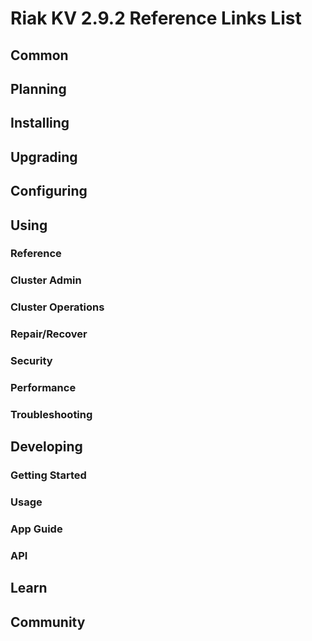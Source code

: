 
# Riak KV 2.9.2 Reference Links List


## Common

[downloads]: {{<baseurl>}}riak/kv/2.9.2/downloads/
[install index]: {{<baseurl>}}riak/kv/2.9.2/setup/installing
[upgrade index]: {{<baseurl>}}riak/kv/2.9.2/upgrading
[plan index]: {{<baseurl>}}riak/kv/2.9.2/planning
[config index]: {{<baseurl>}}riak/2.9.2/using/configuring/
[config reference]: {{<baseurl>}}riak/kv/2.9.2/configuring/reference/
[manage index]: {{<baseurl>}}riak/kv/2.9.2/using/managing
[performance index]: {{<baseurl>}}riak/kv/2.9.2/using/performance
[glossary vnode]: {{<baseurl>}}riak/kv/2.9.2/learn/glossary/#vnode
[contact basho]: https://www.tiot.jp/en/about-us/contact-us/


## Planning

[plan index]: {{<baseurl>}}riak/kv/2.9.2/setup/planning
[plan start]: {{<baseurl>}}riak/kv/2.9.2/setup/planning/start
[plan backend]: {{<baseurl>}}riak/kv/2.9.2/setup/planning/backend
[plan backend bitcask]: {{<baseurl>}}riak/kv/2.9.2/setup/planning/backend/bitcask
[plan backend leveldb]: {{<baseurl>}}riak/kv/2.9.2/setup/planning/backend/leveldb
[plan backend leveled]: {{<baseurl>}}riak/kv/2.9.2/setup/planning/backend/leveled
[plan backend memory]: {{<baseurl>}}riak/kv/2.9.2/setup/planning/backend/memory
[plan backend multi]: {{<baseurl>}}riak/kv/2.9.2/setup/planning/backend/multi
[plan cluster capacity]: {{<baseurl>}}riak/kv/2.9.2/setup/planning/cluster-capacity
[plan bitcask capacity]: {{<baseurl>}}riak/kv/2.9.2/setup/planning/bitcask-capacity-calc
[plan best practices]: {{<baseurl>}}riak/kv/2.9.2/setup/planning/best-practices
[plan future]: {{<baseurl>}}riak/kv/2.9.2/setup/planning/future


## Installing

[install index]: {{<baseurl>}}riak/kv/2.9.2/setup/installing
[install aws]: {{<baseurl>}}riak/kv/2.9.2/setup/installing/amazon-web-services
[install debian & ubuntu]: {{<baseurl>}}riak/kv/2.9.2/setup/installing/debian-ubuntu
[install freebsd]: {{<baseurl>}}riak/kv/2.9.2/setup/installing/freebsd
[install mac osx]: {{<baseurl>}}riak/kv/2.9.2/setup/installing/mac-osx
[install rhel & centos]: {{<baseurl>}}riak/kv/2.9.2/setup/installing/rhel-centos
[install smartos]: {{<baseurl>}}riak/kv/2.9.2/setup/installing/smartos
[install solaris]: {{<baseurl>}}riak/kv/2.9.2/setup/installing/solaris
[install suse]: {{<baseurl>}}riak/kv/2.9.2/setup/installing/suse
[install windows azure]: {{<baseurl>}}riak/kv/2.9.2/setup/installing/windows-azure

[install source index]: {{<baseurl>}}riak/kv/2.9.2/setup/installing/source
[install source erlang]: {{<baseurl>}}riak/kv/2.9.2/setup/installing/source/erlang
[install source jvm]: {{<baseurl>}}riak/kv/2.9.2/setup/installing/source/jvm

[install verify]: {{<baseurl>}}riak/kv/2.9.2/setup/installing/verify


## Upgrading

[upgrade index]: {{<baseurl>}}riak/kv/2.9.2/setup/upgrading
[upgrade checklist]: {{<baseurl>}}riak/kv/2.9.2/setup/upgrading/checklist
[upgrade version]: {{<baseurl>}}riak/kv/2.9.2/setup/upgrading/version
[upgrade cluster]: {{<baseurl>}}riak/kv/2.9.2/setup/upgrading/cluster
[upgrade mdc]: {{<baseurl>}}riak/kv/2.9.2/setup/upgrading/multi-datacenter
[upgrade downgrade]: {{<baseurl>}}riak/kv/2.9.2/setup/downgrade


## Configuring

[config index]: {{<baseurl>}}riak/kv/2.9.2/configuring
[config basic]: {{<baseurl>}}riak/kv/2.9.2/configuring/basic
[config backend]: {{<baseurl>}}riak/kv/2.9.2/configuring/backend
[config manage]: {{<baseurl>}}riak/kv/2.9.2/configuring/managing
[config reference]: {{<baseurl>}}riak/kv/2.9.2/configuring/reference/
[config strong consistency]: {{<baseurl>}}riak/kv/2.9.2/configuring/strong-consistency
[config load balance]: {{<baseurl>}}riak/kv/2.9.2/configuring/load-balancing-proxy
[config mapreduce]: {{<baseurl>}}riak/kv/2.9.2/configuring/mapreduce
[config search]: {{<baseurl>}}riak/kv/2.9.2/configuring/search/

[config v3 mdc]: {{<baseurl>}}riak/kv/2.9.2/configuring/v3-multi-datacenter
[config v3 nat]: {{<baseurl>}}riak/kv/2.9.2/configuring/v3-multi-datacenter/nat
[config v3 quickstart]: {{<baseurl>}}riak/kv/2.9.2/configuring/v3-multi-datacenter/quick-start
[config v3 ssl]: {{<baseurl>}}riak/kv/2.9.2/configuring/v3-multi-datacenter/ssl

[config v2 mdc]: {{<baseurl>}}riak/kv/2.9.2/configuring/v2-multi-datacenter
[config v2 nat]: {{<baseurl>}}riak/kv/2.9.2/configuring/v2-multi-datacenter/nat
[config v2 quickstart]: {{<baseurl>}}riak/kv/2.9.2/configuring/v2-multi-datacenter/quick-start
[config v2 ssl]: {{<baseurl>}}riak/kv/2.9.2/configuring/v2-multi-datacenter/ssl



## Using

[use index]: {{<baseurl>}}riak/kv/2.9.2/using/
[use admin commands]: {{<baseurl>}}riak/kv/2.9.2/using/cluster-admin-commands
[use running cluster]: {{<baseurl>}}riak/kv/2.9.2/using/running-a-cluster

### Reference

[use ref custom code]: {{<baseurl>}}riak/kv/2.9.2/using/reference/custom-code
[use ref handoff]: {{<baseurl>}}riak/kv/2.9.2/using/reference/handoff
[use ref monitoring]: {{<baseurl>}}riak/kv/2.9.2/using/reference/statistics-monitoring
[use ref search]: {{<baseurl>}}riak/kv/2.9.2/using/reference/search
[use ref 2i]: {{<baseurl>}}riak/kv/2.9.2/using/reference/secondary-indexes
[use ref snmp]: {{<baseurl>}}riak/kv/2.9.2/using/reference/snmp
[use ref strong consistency]: {{<baseurl>}}riak/kv/2.9.2/using/reference/strong-consistency
[use ref jmx]: {{<baseurl>}}riak/kv/2.9.2/using/reference/jmx
[use ref obj del]: {{<baseurl>}}riak/kv/2.9.2/using/reference/object-deletion/
[use ref v3 mdc]: {{<baseurl>}}riak/kv/2.9.2/using/reference/v3-multi-datacenter
[use ref v2 mdc]: {{<baseurl>}}riak/kv/2.9.2/using/reference/v2-multi-datacenter

### Cluster Admin

[use admin index]: {{<baseurl>}}riak/kv/2.9.2/using/admin/
[use admin commands]: {{<baseurl>}}riak/kv/2.9.2/using/admin/commands/
[use admin riak cli]: {{<baseurl>}}riak/kv/2.9.2/using/admin/riak-cli/
[use admin riak-admin]: {{<baseurl>}}riak/kv/2.9.2/using/admin/riak-admin/
[use admin riak control]: {{<baseurl>}}riak/kv/2.9.2/using/admin/riak-control/

### Cluster Operations

[cluster ops add remove node]: {{<baseurl>}}riak/kv/2.9.2/using/cluster-operations/adding-removing-nodes
[cluster ops inspect node]: {{<baseurl>}}riak/kv/2.9.2/using/cluster-operations/inspecting-node
[cluster ops change info]: {{<baseurl>}}riak/kv/2.9.2/using/cluster-operations/changing-cluster-info
[cluster ops load balance]: {{<baseurl>}}riak/kv/2.9.2/configuring/load-balancing-proxy
[cluster ops bucket types]: {{<baseurl>}}riak/kv/2.9.2/using/cluster-operations/bucket-types
[cluster ops handoff]: {{<baseurl>}}riak/kv/2.9.2/using/cluster-operations/handoff
[cluster ops log]: {{<baseurl>}}riak/kv/2.9.2/using/cluster-operations/logging
[cluster ops obj del]: {{<baseurl>}}riak/kv/2.9.2/using/reference/object-deletion
[cluster ops backup]: {{<baseurl>}}riak/kv/2.9.2/using/cluster-operations/backing-up
[cluster ops mdc]: {{<baseurl>}}riak/kv/2.9.2/using/cluster-operations/v3-multi-datacenter
[cluster ops strong consistency]: {{<baseurl>}}riak/kv/2.9.2/using/cluster-operations/strong-consistency
[cluster ops 2i]: {{<baseurl>}}riak/kv/2.9.2/using/reference/secondary-indexes
[cluster ops v3 mdc]: {{<baseurl>}}riak/kv/2.9.2/using/cluster-operations/v3-multi-datacenter
[cluster ops v2 mdc]: {{<baseurl>}}riak/kv/2.9.2/using/cluster-operations/v2-multi-datacenter

### Repair/Recover

[repair recover index]: {{<baseurl>}}riak/kv/2.9.2/using/repair-recovery
[repair recover index]: {{<baseurl>}}riak/kv/2.9.2/using/repair-recovery/failure-recovery/

### Security

[security index]: {{<baseurl>}}riak/kv/2.9.2/using/security/
[security basics]: {{<baseurl>}}riak/kv/2.9.2/using/security/basics
[security managing]: {{<baseurl>}}riak/kv/2.9.2/using/security/managing-sources/

### Performance

[perf index]: {{<baseurl>}}riak/kv/2.9.2/using/performance/
[perf benchmark]: {{<baseurl>}}riak/kv/2.9.2/using/performance/benchmarking
[perf open files]: {{<baseurl>}}riak/kv/2.9.2/using/performance/open-files-limit/
[perf erlang]: {{<baseurl>}}riak/kv/2.9.2/using/performance/erlang
[perf aws]: {{<baseurl>}}riak/kv/2.9.2/using/performance/amazon-web-services
[perf latency checklist]: {{<baseurl>}}riak/kv/2.9.2/using/performance/latency-reduction

### Troubleshooting

[troubleshoot http]: {{<baseurl>}}riak/kv/2.9.2/using/troubleshooting/http-204


## Developing

[dev index]: {{<baseurl>}}riak/kv/2.9.2/developing
[dev client libraries]: {{<baseurl>}}riak/kv/2.9.2/developing/client-libraries
[dev data model]: {{<baseurl>}}riak/kv/2.9.2/developing/data-modeling
[dev data types]: {{<baseurl>}}riak/kv/2.9.2/developing/data-types
[dev kv model]: {{<baseurl>}}riak/kv/2.9.2/developing/key-value-modeling

### Getting Started

[getting started]: {{<baseurl>}}riak/kv/2.9.2/developing/getting-started
[getting started java]: {{<baseurl>}}riak/kv/2.9.2/developing/getting-started/java
[getting started ruby]: {{<baseurl>}}riak/kv/2.9.2/developing/getting-started/ruby
[getting started python]: {{<baseurl>}}riak/kv/2.9.2/developing/getting-started/python
[getting started php]: {{<baseurl>}}riak/kv/2.9.2/developing/getting-started/php
[getting started csharp]: {{<baseurl>}}riak/kv/2.9.2/developing/getting-started/csharp
[getting started nodejs]: {{<baseurl>}}riak/kv/2.9.2/developing/getting-started/nodejs
[getting started erlang]: {{<baseurl>}}riak/kv/2.9.2/developing/getting-started/erlang
[getting started golang]: {{<baseurl>}}riak/kv/2.9.2/developing/getting-started/golang

[obj model java]: {{<baseurl>}}riak/kv/2.9.2/developing/getting-started/java/object-modeling
[obj model ruby]: {{<baseurl>}}riak/kv/2.9.2/developing/getting-started/ruby/object-modeling
[obj model python]: {{<baseurl>}}riak/kv/2.9.2/developing/getting-started/python/object-modeling
[obj model csharp]: {{<baseurl>}}riak/kv/2.9.2/developing/getting-started/csharp/object-modeling
[obj model nodejs]: {{<baseurl>}}riak/kv/2.9.2/developing/getting-started/nodejs/object-modeling
[obj model erlang]: {{<baseurl>}}riak/kv/2.9.2/developing/getting-started/erlang/object-modeling
[obj model golang]: {{<baseurl>}}riak/kv/2.9.2/developing/getting-started/golang/object-modeling

### Usage

[usage index]: {{<baseurl>}}riak/kv/2.9.2/developing/usage
[usage bucket types]: {{<baseurl>}}riak/kv/2.9.2/developing/usage/bucket-types
[usage commit hooks]: {{<baseurl>}}riak/kv/2.9.2/developing/usage/commit-hooks
[usage conflict resolution]: {{<baseurl>}}riak/kv/2.9.2/developing/usage/conflict-resolution
[usage content types]: {{<baseurl>}}riak/kv/2.9.2/developing/usage/content-types
[usage create objects]: {{<baseurl>}}riak/kv/2.9.2/developing/usage/creating-objects
[usage custom extractors]: {{<baseurl>}}riak/kv/2.9.2/developing/usage/custom-extractors
[usage delete objects]: {{<baseurl>}}riak/kv/2.9.2/developing/usage/deleting-objects
[usage mapreduce]: {{<baseurl>}}riak/kv/2.9.2/developing/usage/mapreduce
[usage search]: {{<baseurl>}}riak/kv/2.9.2/developing/usage/search
[usage search schema]: {{<baseurl>}}riak/kv/2.9.2/developing/usage/search-schemas
[usage search data types]: {{<baseurl>}}riak/kv/2.9.2/developing/usage/searching-data-types
[usage 2i]: {{<baseurl>}}riak/kv/2.9.2/developing/usage/secondary-indexes
[usage update objects]: {{<baseurl>}}riak/kv/2.9.2/developing/usage/updating-objects

### App Guide

[apps mapreduce]: {{<baseurl>}}riak/kv/2.9.2/developing/app-guide/advanced-mapreduce
[apps replication properties]: {{<baseurl>}}riak/kv/2.9.2/developing/app-guide/replication-properties
[apps strong consistency]: {{<baseurl>}}riak/kv/2.9.2/developing/app-guide/strong-consistency

### API

[dev api backend]: {{<baseurl>}}riak/kv/2.9.2/developing/api/backend
[dev api http]: {{<baseurl>}}riak/kv/2.9.2/developing/api/http
[dev api http status]: {{<baseurl>}}riak/kv/2.9.2/developing/api/http/status
[dev api pbc]: {{<baseurl>}}riak/kv/2.9.2/developing/api/protocol-buffers/


## Learn

[learn new nosql]: {{<baseurl>}}riak/kv/learn/new-to-nosql
[learn use cases]: {{<baseurl>}}riak/kv/learn/use-cases
[learn why riak]: {{<baseurl>}}riak/kv/learn/why-riak-kv

[glossary]: {{<baseurl>}}riak/kv/2.9.2/learn/glossary/
[glossary aae]: {{<baseurl>}}riak/kv/2.9.2/learn/glossary/#active-anti-entropy-aae
[glossary read rep]: {{<baseurl>}}riak/kv/2.9.2/learn/glossary/#read-repair
[glossary vnode]: {{<baseurl>}}riak/kv/2.9.2/learn/glossary/#vnode

[concept aae]: {{<baseurl>}}riak/kv/2.9.2/learn/concepts/active-anti-entropy/
[concept buckets]: {{<baseurl>}}riak/kv/2.9.2/learn/concepts/buckets
[concept cap neg]: {{<baseurl>}}riak/kv/2.9.2/learn/concepts/capability-negotiation
[concept causal context]: {{<baseurl>}}riak/kv/2.9.2/learn/concepts/causal-context
[concept clusters]: {{<baseurl>}}riak/kv/2.9.2/learn/concepts/clusters/
[concept crdts]: {{<baseurl>}}riak/kv/2.9.2/learn/concepts/crdts
[concept eventual consistency]: {{<baseurl>}}riak/kv/2.9.2/learn/concepts/eventual-consistency
[concept keys objects]: {{<baseurl>}}riak/kv/2.9.2/learn/concepts/keys-and-objects
[concept replication]: {{<baseurl>}}riak/kv/2.9.2/learn/concepts/replication
[concept strong consistency]: {{<baseurl>}}riak/kv/2.9.2/using/reference/strong-consistency
[concept vnodes]: {{<baseurl>}}riak/kv/2.9.2/learn/concepts/vnodes



## Community

[community]: {{<baseurl>}}community
[community projects]: {{<baseurl>}}community/projects
[reporting bugs]: {{<baseurl>}}community/reporting-bugs
[taishi]: {{<baseurl>}}community/taishi

